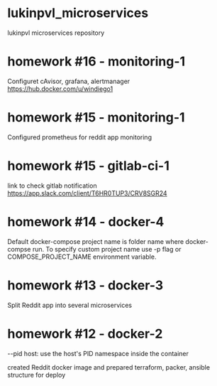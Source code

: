 # lukinpvl_microservices
lukinpvl microservices repository

# homework #16 - monitoring-1
Configuret cAvisor, grafana, alertmanager
https://hub.docker.com/u/windiego1

# homework #15 - monitoring-1
Configured prometheus for reddit app monitoring

# homework #15 - gitlab-ci-1
link to check gitlab notification https://app.slack.com/client/T6HR0TUP3/CRV8SGR24

# homework #14 - docker-4
Default docker-compose project name is folder name where docker-compse run.
To specify custom project name use -p flag or COMPOSE_PROJECT_NAME environment variable.

# homework #13 - docker-3
Split Reddit app into several microservices

# homework #12 - docker-2
--pid host: use the host's PID namespace inside the container

 created Reddit docker image and prepared terraform, packer, ansible structure for deploy
